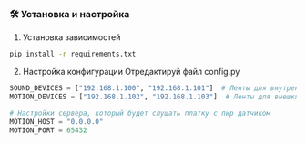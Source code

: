 ### 🛠 Установка и настройка

1. Установка зависимостей
```bash
pip install -r requirements.txt
```

2. Настройка конфигурации
Отредактируй файл config.py
```python
SOUND_DEVICES = ["192.168.1.100", "192.168.1.101"]  # Ленты для внутренней части куда
MOTION_DEVICES = ["192.168.1.102", "192.168.1.103"]  # Ленты для внешки

# Настройки сервера, который будет слушать платку с пир датчиком
MOTION_HOST = "0.0.0.0"
MOTION_PORT = 65432
```
